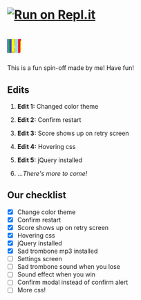 #  [![Run on Repl.it](https://repl.it/badge/github/cursorweb/2048)](https://repl.it/github/cursorweb/2048)
# ![2048](/favicon.ico)
This is a fun spin-off made by me! Have fun!

## Edits

1. **Edit 1:** Changed color theme

1. **Edit 2:** Confirm restart

1. **Edit 3:** Score shows up on retry screen

1. **Edit 4:** Hovering css

1. **Edit 5:** jQuery installed

1. ..._There's more to come!_

## Our checklist

- [x] Change color theme
- [x] Confirm restart
- [x] Score shows up on retry screen
- [x] Hovering css
- [x] jQuery installed
- [x] Sad trombone mp3 installed
- [ ] Settings screen
- [ ] Sad trombone sound when you lose
- [ ] Sound effect when you win
- [ ] Confirm modal instead of confirm alert
- [ ] More css!
